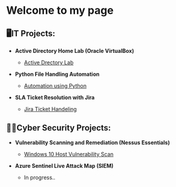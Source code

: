 <h1> Welcome to my page <br/></a>
<h2>🖥️IT Projects:</h2>
   
-  <b>Active Directory Home Lab (Oracle VirtualBox)</b>
   - [Active Drectory Lab](https://github.com/mozaki99/Active-Directory-Home-Lab)

-  <b>Python File Handling Automation</b>
   - [Automation using Python](https://github.com/mozaki99/Python-Log-Parsing-Automation)

-  <b>SLA Ticket Resolution with Jira</b>
   - [Jira Ticket Handeling](https://github.com/mozaki99/SLA-Ticket-Handling-with-Jira)

<h2>👨‍💻Cyber Security Projects:</h2>

- <b>Vulnerability Scanning and Remediation (Nessus Essentials)</b>
  - [Windows 10 Host Vulnerability Scan](https://github.com/mozaki99/VulnerabilityScanner)

- <b>Azure Sentinel Live Attack Map (SIEM) </b>
  - In progress..
